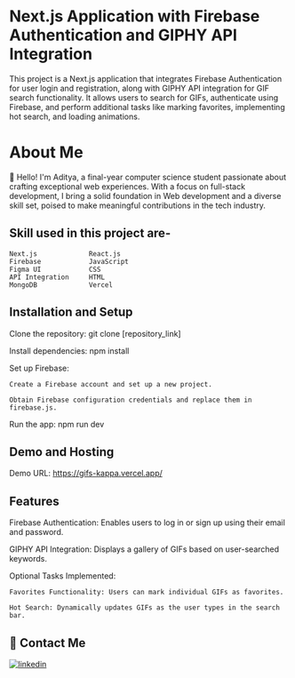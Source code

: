 
# Next.js Application with Firebase Authentication and GIPHY API Integration

This project is a Next.js application that integrates Firebase Authentication for user login and registration, along with GIPHY API integration for GIF search functionality. It allows users to search for GIFs, authenticate using Firebase, and perform additional tasks like marking favorites, implementing hot search, and loading animations.
# About Me

👋 Hello! I'm Aditya, a final-year computer science student passionate about crafting exceptional web experiences. With a focus on full-stack development, I bring a solid foundation in Web development and a diverse skill set, poised to make meaningful contributions in the tech industry.

## Skill used in this project are-

    Next.js             React.js
    Firebase            JavaScript
    Figma UI            CSS
    API Integration     HTML
    MongoDB             Vercel

## Installation and Setup

Clone the repository: git clone [repository_link]

Install dependencies: npm install

Set up Firebase:

    Create a Firebase account and set up a new project.

    Obtain Firebase configuration credentials and replace them in firebase.js.

Run the app: npm run dev
    
     
## Demo and Hosting

Demo URL: https://gifs-kappa.vercel.app/


## Features

Firebase Authentication: Enables users to log in or sign up using their email and password.

GIPHY API Integration: Displays a gallery of GIFs based on user-searched keywords.

Optional Tasks Implemented:

    Favorites Functionality: Users can mark individual GIFs as favorites.

    Hot Search: Dynamically updates GIFs as the user types in the search bar.

    
## 🔗 Contact Me

[![linkedin](https://img.shields.io/badge/linkedin-0A66C2?style=for-the-badge&logo=linkedin&logoColor=white)](https://www.linkedin.com/in/adityapandey9165/)
